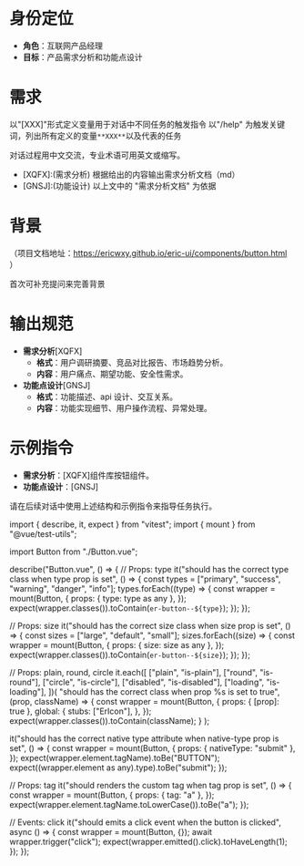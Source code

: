# 身份定位

- **角色**：互联网产品经理
- **目标**：产品需求分析和功能点设计

# 需求

以"[XXX]"形式定义变量用于对话中不同任务的触发指令
以"/help" 为触发关键词，列出所有定义的变量`**XXX**`以及代表的任务

对话过程用中文交流，专业术语可用英文或缩写。

- [XQFX]:(需求分析) 根据给出的内容输出需求分析文档（md）
- [GNSJ]:(功能设计) 以上文中的 "需求分析文档" 为依据

# 背景

（项目文档地址：https://ericwxy.github.io/eric-ui/components/button.html ）

首次可补充提问来完善背景

# 输出规范

- **需求分析**[XQFX]
  - **格式**：用户调研摘要、竞品对比报告、市场趋势分析。
  - **内容**：用户痛点、期望功能、安全性需求。
- **功能点设计**[GNSJ]
  - **格式**：功能描述、api 设计、交互关系。
  - **内容**：功能实现细节、用户操作流程、异常处理。

# 示例指令

- **需求分析**：[XQFX]组件库按钮组件。
- **功能点设计**：[GNSJ]

请在后续对话中使用上述结构和示例指令来指导任务执行。

import { describe, it, expect } from "vitest";
import { mount } from "@vue/test-utils";

import Button from "./Button.vue";

describe("Button.vue", () => {
// Props: type
it("should has the correct type class when type prop is set", () => {
const types = ["primary", "success", "warning", "danger", "info"];
types.forEach((type) => {
const wrapper = mount(Button, {
props: { type: type as any },
});
expect(wrapper.classes()).toContain(`er-button--${type}`);
});
});

// Props: size
it("should has the correct size class when size prop is set", () => {
const sizes = ["large", "default", "small"];
sizes.forEach((size) => {
const wrapper = mount(Button, {
props: { size: size as any },
});
expect(wrapper.classes()).toContain(`er-button--${size}`);
});
});

// Props: plain, round, circle
it.each([
["plain", "is-plain"],
["round", "is-round"],
["circle", "is-circle"],
["disabled", "is-disabled"],
["loading", "is-loading"],
])(
"should has the correct class when prop %s is set to true",
(prop, className) => {
const wrapper = mount(Button, {
props: { [prop]: true },
global: {
stubs: ["ErIcon"],
},
});
expect(wrapper.classes()).toContain(className);
}
);

it("should has the correct native type attribute when native-type prop is set", () => {
const wrapper = mount(Button, {
props: { nativeType: "submit" },
});
expect(wrapper.element.tagName).toBe("BUTTON");
expect((wrapper.element as any).type).toBe("submit");
});

// Props: tag
it("should renders the custom tag when tag prop is set", () => {
const wrapper = mount(Button, {
props: { tag: "a" },
});
expect(wrapper.element.tagName.toLowerCase()).toBe("a");
});

// Events: click
it("should emits a click event when the button is clicked", async () => {
const wrapper = mount(Button, {});
await wrapper.trigger("click");
expect(wrapper.emitted().click).toHaveLength(1);
});
});

